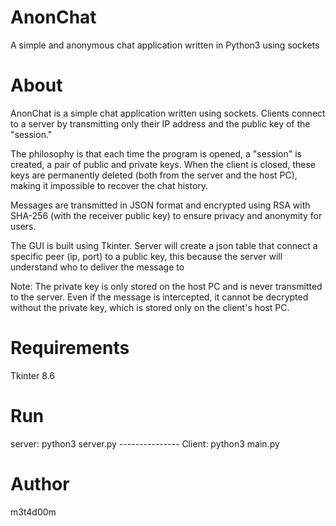 # AnonChat
A simple and anonymous chat application written in Python3 using sockets

# About
AnonChat is a simple chat application written using sockets. Clients connect to a server by transmitting only their IP address and the public key of the "session."

The philosophy is that each time the program is opened, a "session" is created, a pair of public and private keys. When the client is closed, these keys are permanently deleted (both from the server and the host PC), making it impossible to recover the chat history.

Messages are transmitted in JSON format and encrypted using RSA with SHA-256 (with the receiver public key) to ensure privacy and anonymity for users.

The GUI is built using Tkinter.
Server will create a json table that connect a specific peer (ip, port) to a public key, this because the server will understand who to deliver the message to

Note: The private key is only stored on the host PC and is never transmitted to the server. Even if the message is intercepted, it cannot be decrypted without the private key, which is stored only on the client's host PC.

# Requirements
Tkinter 8.6

# Run
server: python3 server.py --------------- Client: python3 main.py

# Author
m3t4d00m

